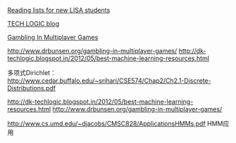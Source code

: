 [Reading lists for new LISA students](https://docs.google.com/document/d/1IXF3h0RU5zz4ukmTrVKVotPQypChscNGf5k6E25HGvA/edit#heading=h.5r7p5dbrilt4)

[TECH LOGIC blog](http://dk-techlogic.blogspot.in/2015_05_01_archive.html)

[Gambling In Multiplayer Games](http://www.drbunsen.org/gambling-in-multiplayer-games/)

http://www.drbunsen.org/gambling-in-multiplayer-games/
http://dk-techlogic.blogspot.in/2012/05/best-machine-learning-resources.html

多项式Dirichlet：http://www.cedar.buffalo.edu/~srihari/CSE574/Chap2/Ch2.1-Discrete-Distributions.pdf

http://dk-techlogic.blogspot.in/2012/05/best-machine-learning-resources.html
http://www.drbunsen.org/gambling-in-multiplayer-games/

http://www.cs.umd.edu/~djacobs/CMSC828/ApplicationsHMMs.pdf HMM应用